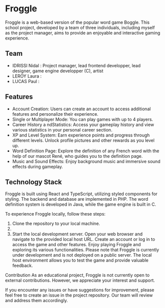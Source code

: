 # Froggle
Froggle is a web-based version of the popular word game Boggle. This school project, developed by a team of three individuals, including myself as the project manager, aims to provide an enjoyable and interactive gaming experience.

## Team
* IDRISSI Nidal : Project manager, lead frontend developper, lead designer, game engine developper (C), artist
* LEROY Laura :
* LUCAS Paul :

## Features
* Account Creation: Users can create an account to access additional features and personalize their experience.
* Single or Multiplayer Mode: You can play games with up to 4 players.
* Career History a ndStatistics: Access your gameplay history and view various statistics in your personal career section.
* XP and Level System: Earn experience points and progress through different levels. Unlock profile pictures and other rewards as you level up.
* Word Definition Page: Explore the definition of any French word with the help of our mascot René, who guides you to the definition page.
* Music and Sound Effects: Enjoy background music and immersive sound effects during gameplay.

## Technology Stack
Froggle is built using React and TypeScript, utilizing styled components for styling. The backend and database are implemented in PHP. The word definition system is developed in Java, while the game engine is built in C.

To experience Froggle locally, follow these steps:

1. Clone the repository to your local machine.
2. 
3. Start the local development server.
Open your web browser and navigate to the provided local host URL.
Create an account or log in to access the game and other features.
Enjoy playing Froggle and exploring its various functionalities.
Please note that Froggle is currently under development and is not deployed on a public server. The local host environment allows you to test the game and provide valuable feedback.

Contribution
As an educational project, Froggle is not currently open to external contributions. However, we appreciate your interest and support.

If you encounter any issues or have suggestions for improvement, please feel free to create an issue in the project repository. Our team will review and address them accordingly.
